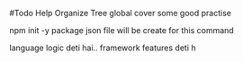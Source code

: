 #Todo
Help
Organize
Tree
global
cover some good practise

npm init -y 
package json file will be create for this command

language logic deti hai.. framework features deti h